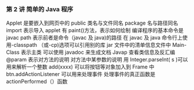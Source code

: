 <!--
 * @Description:
 * @Author: jinxiaojian
 * @Email: jinxiaojian@youxin.com
 * @LastEditors: 靳肖健
 * @Date: 2019-04-07 03:45:04
 * @LastEditTime: 2019-04-07 12:27:06
 -->

### 第 2 讲 简单的 Java 程序

Applet 是要嵌入到网页中的
public 类名与文件同名
package 名与路径同名
import 表示导入
applet 有 paint()方法，表示如何绘制
编译程序的基本命令是 javac
path 表示前者是命令（javac 及 java)的路径
在 javac 及 java 命令行上使用-classpath （或-cp)选项可以引用别的库
jar 文件中的清单信息文件中 Main-Class 表示主类
可以使用 javadoc 来生成文档
Javap 查看类信息及反汇编
@param 表示对方法的说明 对方法中某参数的说明
用 Integer.parseInt( s )可以用来解析一个整数
add(xxxx) 可以将按钮等对象加入到 Frame 中
btn.addActionListener 可以用来处理事件
处理事件的真正函数是 actionPerformed（）函数
